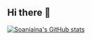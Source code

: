 ## Hi there 👋

<!--
**Soaniaina/soaniaina** is a ✨ _special_ ✨ repository because its `README.md` (this file) appears on your GitHub profile.

Here are some ideas to get you started:

- 🔭 I’m currently working on ... something
- 🌱 I’m currently learning ...
- 👯 I’m looking to collaborate on ...
- 🤔 I’m looking for help with ...
- 💬 Ask me about ...
- 📫 How to reach me: ... 
- 😄 Pronouns: ...
- ⚡ Fun fact: ...
-->

[![Soaniaina's GitHub stats](https://github-readme-stats.vercel.app/api?username=Soaniaina)](https://github.com/Soaniaina/github-readme-stats)
